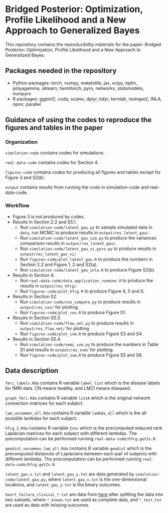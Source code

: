 # Bridged Posterior: Optimization, Profile Likelihood and a New Approach to Generalized Bayes

This repository contains the reproducibility materials for the paper: Bridged Posterior: Optimization, Profile Likelihood and a New Approach to Generalized Bayes.

## Packages needed in the repository

- Python packages: torch, numpy, matplotlib, jax, scipy, tqdm, polyagamma, sklearn, hamiltorch, pyro, networkx, statsmodels, numpyro
- R packages: ggplot2, coda, scales, dplyr, tidyr, kernlab, reshape2, INLA, npmr, parallel


## Guidance of using the codes to reproduce the figures and tables in the paper

### Organization

`simulation-code` contains codes for simulations.

`real-data-code` contains codes for Section 4.

`figures-code` contains codes for producing all figures and tables except for Figure 3 and S2(b).

`output` contains results from running the code in simulation-code and real-data-code.

### Workflow

- Figure 3 is not produced by codes.
- Results in Section 2.2 and S5.1.
    - Run `simulation-code/latent_gau.py` to sample simulated data in `data`, run MCMC to produce results in `output/res_latent_gau/`.
    - Run `simulation-code/latent_gau_sim.py` to produce the variances comparison results in `output/res_latent_gau/`.
    - Run `simulation-code/latent_gau_vi_pyro.py` to produce results in `output/res_latent_gau_vi/`
    - Run `figures-code/plot_latent_gau.R` to produce the numbers in Section 2.2 and Figure 1, 2 and S2(a).
    - Run `simulation-code/latent_gau_inla.R` to produce Figure S2(b).
- Results in Section 4.
    - Run `real-data-code/data_application_runmcmc.R` to produce the results in `output/res_hfcg/`.
    - Run `figures-code/plot_hfcg.R` to produce Figure 4, 5 and 6.
- Results in Section S2.
    - Run `simulation-code/cox_compare.py` to produce results in `output/res_cox/` for plotting.
    - Run `figures-code/plot_cox.R` to produce Figure S1.
- Results in Section S5.3.
    - Run `simulation-code/flow_net.py` to produce results in `output/res_flow_net/` for plotting.
    - Run `figures-code/plot_svm.R` to produce Figure S3 and S4.
- Results in Section S5.4.
    - Run `simulation-code/semi_svm.py` to produce the numbers in Table S1 and results in `output/res_svm/` for plotting.
    - Run `figures-code/plot_svm.R` to produce Figure S5 and S6.


## Data description

`fmri_labels.Rda` contains R variable `label_list` which is the disease labels for fMRI data. CN means healthy, and LMCI means diseased.

`graph_fmri.Rda` contains R variable `listA` which is the original network connection matrices for each subject.

`lam_uncommon_all.Rda` contains R variable `lambda_all` which is the all possible lambdas for each subject.

`hfcg_Z.Rda` contains R variable `Zres` which is the precomputed reduced rank Laplacian matrices for each subject with different lambdas. The precomputation can be performed running `real-data-code/hfcg.getZs.R`.

`geodist_uncommon_lam_all.Rda` contains R variable `geodist` which is the precomputed distances of Laplacians between each pair of subjects with different lambdas. The precomputation can be performed running `real-data-code/hfcg.getZs.R`.

`latent_gau_x.txt` and `latent_gau_y.txt` are data generated by `simulation-code/latent_gau.py`, where `latent_gau_x.txt` is the one-dimensional locations, and `latent_gau_y.txt` is the binary outcomes.

`heart_failure_clinical_*.txt` are data from [here](https://archive.ics.uci.edu/dataset/519/heart+failure+clinical+records) after splitting the data into two subsets, where `*_known.txt` are used as complete data, and `*_test.txt` are used as data with missing outcomes.


